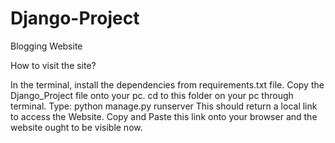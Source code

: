 # Django-Project
Blogging Website

How to visit the site?

In the terminal, install the dependencies from requirements.txt file.
Copy the Django_Project file onto your pc.
cd to this folder on your pc through terminal.
Type: python manage.py runserver
This should return a local link to access the Website.
Copy and Paste this link onto your browser and the website ought to be visible now.
